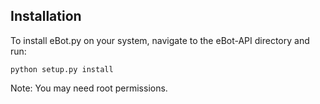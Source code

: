 ## Installation

To install eBot.py on your system, navigate to the eBot-API directory and run:
	
	python setup.py install

Note: You may need root permissions.